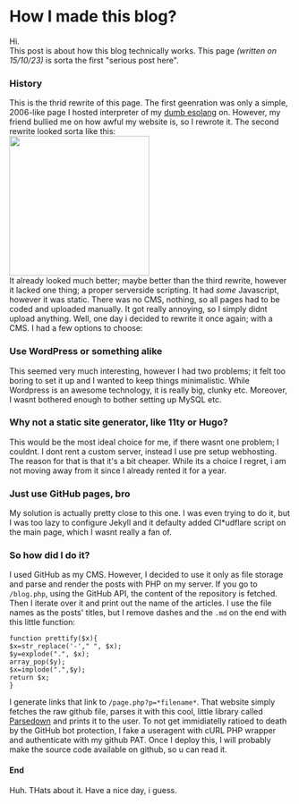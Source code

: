 # How I made this blog?
Hi.<br>
This post is about how this blog technically works. This page *(written on 15/10/23)* is sorta the first "serious post here".
### History
This is the thrid rewrite of this page. The first geenration was only a simple, 2006-like page I hosted interpreter of my [dumb esolang](https://github.com/lasermtv07/caesarlang) on.
However, my friend bullied me on how awful my website is, so I rewrote it. The second rewrite looked sorta like this: <br><img src="https://github.com/lasermtv07/blog/assets/118477750/54a3138d-cc67-4fc4-a2f6-586d9a492757" width="250px" /><br>
It already looked much better; maybe better than the third rewrite, however it lacked one thing; a proper serverside scripting. It had *some* Javascript, however it was static. There was no CMS, nothing, so all pages
had to be coded and uploaded manually. It got really annoying, so I simply didnt upload anything. Well, one day i decided to rewrite it once again; with a CMS. I had a few options to choose:
### Use WordPress or something alike
This seemed very much interesting, however I had two problems; it felt too boring to set it up and I wanted to keep things minimalistic. While Wordpress is an awesome technology, it is really big, clunky etc. Moreover,
I wasnt bothered enough to bother setting up MySQL etc.
### Why not a static site generator, like 11ty or Hugo?
This would be the most ideal choice for me, if there wasnt one problem; I couldnt. I dont rent a custom server, instead I use pre setup webhosting. The reason for that is that it's a bit cheaper. While its a choice I regret, i am
not moving away from it since I already rented it for a year.
### Just use GitHub pages, bro
My solution is actually pretty close to this one. I was even trying to do it, but I was too lazy to configure Jekyll and it defaulty added Cl\*udflare script on the main page, which I wasnt really a fan of.
### So how did I do it?
I used GitHub as my CMS. However, I decided to use it only as file storage and parse and render the posts with PHP on my server. If you go to `/blog.php`, using the GitHub API, the content of the repository is fetched.
Then I iterate over it and print out the name of the articles. I use the file names as the posts' titles, but I remove dashes and the `.md` on the end with this little function:
```
function prettify($x){
$x=str_replace('-'," ", $x);
$y=explode(".", $x);
array_pop($y);
$x=implode(".",$y);
return $x;
}
```
I generate links that link to `/page.php?p=*filename*`. That website simply fetches the raw github file, parses it with this cool, little library called [Parsedown](https://parsedown.org/) and prints it to the user.
To not get immidiatelly ratioed to death by the GitHub bot protection, I fake a useragent with cURL PHP wrapper and authenticate with my github PAT. Once I deploy this, I will probably make the source code available on github, so u can read it.
#### End
Huh. THats about it. Have a nice day, i guess.

